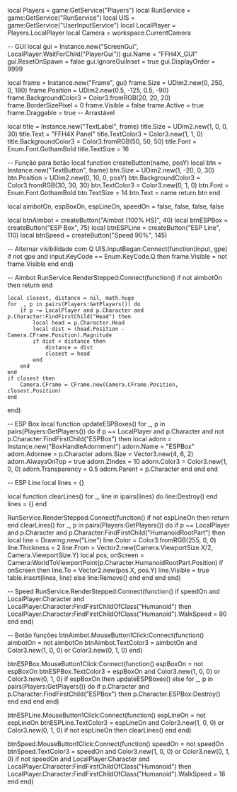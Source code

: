 local Players = game:GetService("Players")
local RunService = game:GetService("RunService")
local UIS = game:GetService("UserInputService")
local LocalPlayer = Players.LocalPlayer
local Camera = workspace.CurrentCamera

-- GUI
local gui = Instance.new("ScreenGui", LocalPlayer:WaitForChild("PlayerGui"))
gui.Name = "FFH4X_GUI"
gui.ResetOnSpawn = false
gui.IgnoreGuiInset = true
gui.DisplayOrder = 9999

local frame = Instance.new("Frame", gui)
frame.Size = UDim2.new(0, 250, 0, 180)
frame.Position = UDim2.new(0.5, -125, 0.5, -90)
frame.BackgroundColor3 = Color3.fromRGB(20, 20, 20)
frame.BorderSizePixel = 0
frame.Visible = false
frame.Active = true
frame.Draggable = true -- Arrastável

local title = Instance.new("TextLabel", frame)
title.Size = UDim2.new(1, 0, 0, 30)
title.Text = "FFH4X Panel"
title.TextColor3 = Color3.new(1, 1, 0)
title.BackgroundColor3 = Color3.fromRGB(50, 50, 50)
title.Font = Enum.Font.GothamBold
title.TextSize = 16

-- Função para botão
local function createButton(name, posY)
	local btn = Instance.new("TextButton", frame)
	btn.Size = UDim2.new(1, -20, 0, 30)
	btn.Position = UDim2.new(0, 10, 0, posY)
	btn.BackgroundColor3 = Color3.fromRGB(30, 30, 30)
	btn.TextColor3 = Color3.new(0, 1, 0)
	btn.Font = Enum.Font.GothamBold
	btn.TextSize = 14
	btn.Text = name
	return btn
end

local aimbotOn, espBoxOn, espLineOn, speedOn = false, false, false, false

local btnAimbot = createButton("Aimbot (100% HS)", 40)
local btnESPBox = createButton("ESP Box", 75)
local btnESPLine = createButton("ESP Line", 110)
local btnSpeed = createButton("Speed 90%", 145)

-- Alternar visibilidade com Q
UIS.InputBegan:Connect(function(input, gpe)
	if not gpe and input.KeyCode == Enum.KeyCode.Q then
		frame.Visible = not frame.Visible
	end
end)

-- Aimbot
RunService.RenderStepped:Connect(function()
	if not aimbotOn then return end

	local closest, distance = nil, math.huge
	for _, p in pairs(Players:GetPlayers()) do
		if p ~= LocalPlayer and p.Character and p.Character:FindFirstChild("Head") then
			local head = p.Character.Head
			local dist = (head.Position - Camera.CFrame.Position).Magnitude
			if dist < distance then
				distance = dist
				closest = head
			end
		end
	end
	if closest then
		Camera.CFrame = CFrame.new(Camera.CFrame.Position, closest.Position)
	end
end)

-- ESP Box
local function updateESPBoxes()
	for _, p in pairs(Players:GetPlayers()) do
		if p ~= LocalPlayer and p.Character and not p.Character:FindFirstChild("ESPBox") then
			local adorn = Instance.new("BoxHandleAdornment")
			adorn.Name = "ESPBox"
			adorn.Adornee = p.Character
			adorn.Size = Vector3.new(4, 6, 2)
			adorn.AlwaysOnTop = true
			adorn.ZIndex = 10
			adorn.Color3 = Color3.new(1, 0, 0)
			adorn.Transparency = 0.5
			adorn.Parent = p.Character
		end
	end
end

-- ESP Line
local lines = {}

local function clearLines()
	for _, line in ipairs(lines) do
		line:Destroy()
	end
	lines = {}
end

RunService.RenderStepped:Connect(function()
	if not espLineOn then return end
	clearLines()
	for _, p in pairs(Players:GetPlayers()) do
		if p ~= LocalPlayer and p.Character and p.Character:FindFirstChild("HumanoidRootPart") then
			local line = Drawing.new("Line")
			line.Color = Color3.fromRGB(255, 0, 0)
			line.Thickness = 2
			line.From = Vector2.new(Camera.ViewportSize.X/2, Camera.ViewportSize.Y)
			local pos, onScreen = Camera:WorldToViewportPoint(p.Character.HumanoidRootPart.Position)
			if onScreen then
				line.To = Vector2.new(pos.X, pos.Y)
				line.Visible = true
				table.insert(lines, line)
			else
				line:Remove()
			end
		end
	end
end)

-- Speed
RunService.RenderStepped:Connect(function()
	if speedOn and LocalPlayer.Character and LocalPlayer.Character:FindFirstChildOfClass("Humanoid") then
		LocalPlayer.Character:FindFirstChildOfClass("Humanoid").WalkSpeed = 90
	end
end)

-- Botão funções
btnAimbot.MouseButton1Click:Connect(function()
	aimbotOn = not aimbotOn
	btnAimbot.TextColor3 = aimbotOn and Color3.new(1, 0, 0) or Color3.new(0, 1, 0)
end)

btnESPBox.MouseButton1Click:Connect(function()
	espBoxOn = not espBoxOn
	btnESPBox.TextColor3 = espBoxOn and Color3.new(1, 0, 0) or Color3.new(0, 1, 0)
	if espBoxOn then
		updateESPBoxes()
	else
		for _, p in pairs(Players:GetPlayers()) do
			if p.Character and p.Character:FindFirstChild("ESPBox") then
				p.Character.ESPBox:Destroy()
			end
		end
	end
end)

btnESPLine.MouseButton1Click:Connect(function()
	espLineOn = not espLineOn
	btnESPLine.TextColor3 = espLineOn and Color3.new(1, 0, 0) or Color3.new(0, 1, 0)
	if not espLineOn then clearLines() end
end)

btnSpeed.MouseButton1Click:Connect(function()
	speedOn = not speedOn
	btnSpeed.TextColor3 = speedOn and Color3.new(1, 0, 0) or Color3.new(0, 1, 0)
	if not speedOn and LocalPlayer.Character and LocalPlayer.Character:FindFirstChildOfClass("Humanoid") then
		LocalPlayer.Character:FindFirstChildOfClass("Humanoid").WalkSpeed = 16
	end
end)
